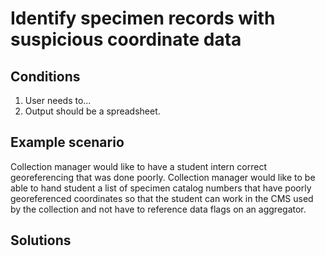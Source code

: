 # Identify specimen records with suspicious coordinate data

## Conditions

1. User needs to...
1. Output should be a spreadsheet.

## Example scenario

Collection manager would like to have a student intern correct georeferencing that was done poorly. Collection manager would like to be able to hand student a list of specimen catalog numbers that have poorly georeferenced coordinates so that the student can work in the CMS used by the collection and not have to reference data flags on an aggregator.

## Solutions
